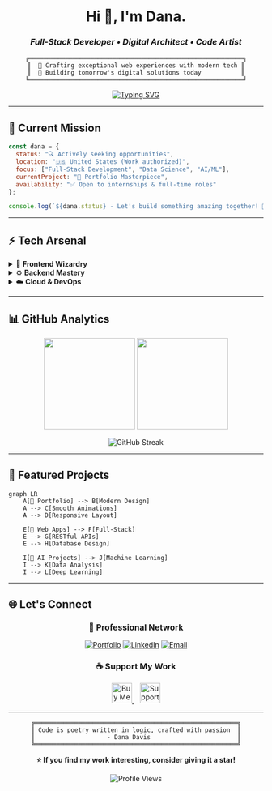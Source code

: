 <div align="center">

# **Hi 👋, I'm Dana.**
### *Full-Stack Developer • Digital Architect • Code Artist*

```ascii
╔═══════════════════════════════════════════════════════════╗
║  💫 Crafting exceptional web experiences with modern tech ║
║  🎯 Building tomorrow's digital solutions today           ║
╚═══════════════════════════════════════════════════════════╝
```
</div>

<div align="center">
  
[![Typing SVG](https://readme-typing-svg.herokuapp.com?font=JetBrains+Mono&weight=600&size=24&duration=3000&pause=1000&color=00D9FF&center=true&vCenter=true&multiline=true&width=600&height=100&lines=Node.js+%26+Next.js+Enthusiast;Building+Tomorrow's+Web+Today;Always+Learning%2C+Always+Growing)](https://git.io/typing-svg)

</div>

---

## 🚀 **Current Mission**

```javascript
const dana = {
  status: "🔍 Actively seeking opportunities",
  location: "🇺🇸 United States (Work authorized)",
  focus: ["Full-Stack Development", "Data Science", "AI/ML"],
  currentProject: "🎨 Portfolio Masterpiece",
  availability: "✅ Open to internships & full-time roles"
};

console.log(`${dana.status} - Let's build something amazing together! 🚀`);
```

---

## ⚡ **Tech Arsenal**

<details>
<summary>🎨 <strong>Frontend Wizardry</strong></summary>
<br>

| Category | Technologies |
|----------|-------------|
| **Languages** | ![HTML5](https://img.shields.io/badge/HTML5-E34F26?style=flat-square&logo=html5&logoColor=white) ![CSS3](https://img.shields.io/badge/CSS3-1572B6?style=flat-square&logo=css3&logoColor=white) ![JavaScript](https://img.shields.io/badge/JavaScript-F7DF1E?style=flat-square&logo=javascript&logoColor=black) ![TypeScript](https://img.shields.io/badge/TypeScript-3178C6?style=flat-square&logo=typescript&logoColor=white) |
| **Frameworks** | ![React](https://img.shields.io/badge/React-61DAFB?style=flat-square&logo=react&logoColor=black) ![Next.js](https://img.shields.io/badge/Next.js-000000?style=flat-square&logo=nextdotjs&logoColor=white) ![Redux](https://img.shields.io/badge/Redux-764ABC?style=flat-square&logo=redux&logoColor=white) |
| **Styling** | ![Tailwind CSS](https://img.shields.io/badge/Tailwind_CSS-38B2AC?style=flat-square&logo=tailwind-css&logoColor=white) |

</details>

<details>
<summary>⚙️ <strong>Backend Mastery</strong></summary>
<br>

| Category | Technologies |
|----------|-------------|
| **Runtime** | ![Node.js](https://img.shields.io/badge/Node.js-339933?style=flat-square&logo=nodedotjs&logoColor=white) ![Python](https://img.shields.io/badge/Python-3776AB?style=flat-square&logo=python&logoColor=white) |
| **Databases** | ![PostgreSQL](https://img.shields.io/badge/PostgreSQL-336791?style=flat-square&logo=postgresql&logoColor=white) ![MongoDB](https://img.shields.io/badge/MongoDB-47A248?style=flat-square&logo=mongodb&logoColor=white) ![MySQL](https://img.shields.io/badge/MySQL-4479A1?style=flat-square&logo=mysql&logoColor=white) ![Redis](https://img.shields.io/badge/Redis-DC382D?style=flat-square&logo=redis&logoColor=white) |
| **APIs** | ![GraphQL](https://img.shields.io/badge/GraphQL-E10098?style=flat-square&logo=graphql&logoColor=white) ![Prisma](https://img.shields.io/badge/Prisma-2D3748?style=flat-square&logo=prisma&logoColor=white) |

</details>

<details>
<summary>☁️ <strong>Cloud & DevOps</strong></summary>
<br>

| Category | Technologies |
|----------|-------------|
| **Cloud** | ![AWS](https://img.shields.io/badge/Amazon_AWS-232F3E?style=flat-square&logo=amazonaws&logoColor=white) ![Google Cloud](https://img.shields.io/badge/Google_Cloud-4285F4?style=flat-square&logo=google-cloud&logoColor=white) ![Vercel](https://img.shields.io/badge/Vercel-000000?style=flat-square&logo=vercel&logoColor=white) ![Supabase](https://img.shields.io/badge/Supabase-3ECF8E?style=flat-square&logo=supabase&logoColor=white) |
| **Tools** | ![Docker](https://img.shields.io/badge/Docker-2496ED?style=flat-square&logo=docker&logoColor=white) ![Gradle](https://img.shields.io/badge/Gradle-02303A?style=flat-square&logo=gradle&logoColor=white) |
| **IDE** | ![VSCode](https://img.shields.io/badge/VS_Code-007ACC?style=flat-square&logo=visual-studio-code&logoColor=white) ![GitHub](https://img.shields.io/badge/GitHub-181717?style=flat-square&logo=github&logoColor=white) |

</details>

---

## 📊 **GitHub Analytics**

<div align="center">
  <img height="180em" src="https://github-readme-stats.vercel.app/api?username=xi-Rick&show_icons=true&theme=tokyonight&include_all_commits=true&count_private=true&hide_border=true&bg_color=0d1117&icon_color=00d9ff&text_color=c9d1d9&title_color=00d9ff"/>
  <img height="180em" src="https://github-readme-stats.vercel.app/api/top-langs/?username=xi-Rick&layout=compact&langs_count=8&theme=tokyonight&hide_border=true&bg_color=0d1117&text_color=c9d1d9&title_color=00d9ff"/>
</div>

<div align="center">
  
![GitHub Streak](https://github-readme-streak-stats.herokuapp.com/?user=xi-Rick&theme=tokyonight&hide_border=true&background=0d1117&stroke=00d9ff&ring=00d9ff&fire=ff6b6b&currStreakLabel=00d9ff)

</div>

---

## 🎯 **Featured Projects**

```mermaid
graph LR
    A[🎨 Portfolio] --> B[Modern Design]
    A --> C[Smooth Animations]
    A --> D[Responsive Layout]
    
    E[🚀 Web Apps] --> F[Full-Stack]
    E --> G[RESTful APIs]
    E --> H[Database Design]
    
    I[🤖 AI Projects] --> J[Machine Learning]
    I --> K[Data Analysis]
    I --> L[Deep Learning]
```

---

## 🌐 **Let's Connect**

<div align="center">

### 💼 **Professional Network**
[![Portfolio](https://img.shields.io/badge/Portfolio-FF5722?style=for-the-badge&logo=google-chrome&logoColor=white)](https://danadavis.dev)
[![LinkedIn](https://img.shields.io/badge/LinkedIn-0077B5?style=for-the-badge&logo=linkedin&logoColor=white)](https://www.linkedin.com/in/dana-davis-a5b102254/)
[![Email](https://img.shields.io/badge/Email-D14836?style=for-the-badge&logo=gmail&logoColor=white)](mailto:dana@danadavis.dev)

### ☕ **Support My Work**
<a href="https://www.buymeacoffee.com/danadavis" target="_blank">
  <img src="https://img.shields.io/badge/Buy_Me_A_Coffee-FFDD00?style=for-the-badge&logo=buy-me-a-coffee&logoColor=black" alt="Buy Me A Coffee" height="40">
</a>
&nbsp;&nbsp;
<a href="https://www.patreon.com/danadavisdev" target="_blank">
  <img src="https://img.shields.io/badge/Patreon-F96854?style=for-the-badge&logo=patreon&logoColor=white" alt="Support on Patreon" height="40">
</a>

</div>

---

<div align="center">

```
╔════════════════════════════════════════════════════════╗
║ Code is poetry written in logic, crafted with passion  ║
║                    - Dana Davis                        ║
╚════════════════════════════════════════════════════════╝
```

**⭐ If you find my work interesting, consider giving it a star!**

![Profile Views](https://komarev.com/ghpvc/?username=xi-Rick&color=00d9ff&style=flat-square&label=Profile+Views)

</div>
